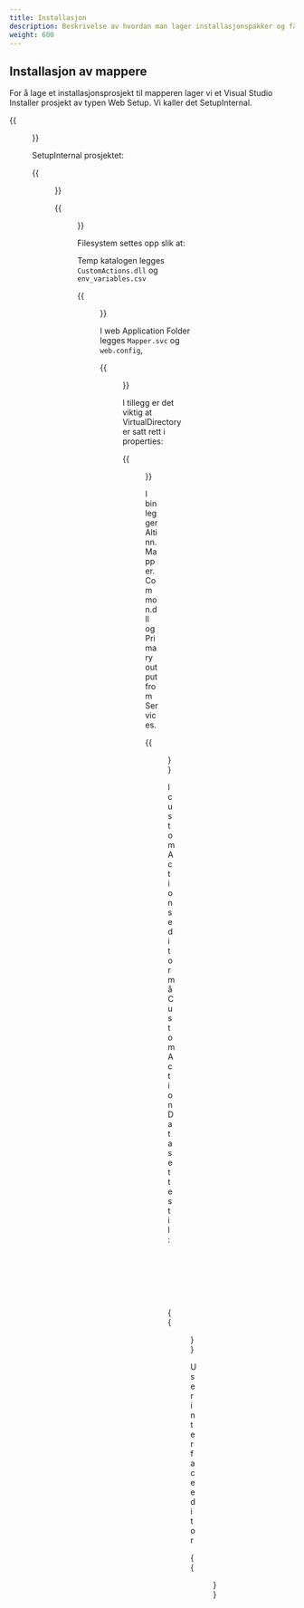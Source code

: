 ```yaml
---
title: Installasjon
description: Beskrivelse av hvordan man lager installasjonspakker og får dem installert i test og produksjon
weight: 600
---
```


## Installasjon av mappere

For å lage et installasjonsprosjekt til mapperen lager vi et Visual Studio Installer prosjekt av typen Web Setup.
Vi kaller det SetupInternal.

{{<figure src="installation-project.png?width=700" alt="Installasjonsprosjekt i Visual Studio" >}}

SetupInternal prosjektet:

{{<figure src="setupinternal-project.png" alt="Setupinternal i Visual Studio" >}}

{{<figure src="customactions.png?width=700" alt="Custom actions i Visual Studio" >}} 

Filesystem settes opp slik at:

Temp katalogen legges `CustomActions.dll` og `env_variables.csv`

{{<figure src="setupinternal-temp.png?width=700" alt="Temp-katalogen" >}} 

 

I web Application Folder legges `Mapper.svc` og `web.config`,

{{<figure src="setupinternal-web-application.png?width=700" alt="Web application-katalogen" >}} 

I tillegg er det viktig at VirtualDirectory er satt rett i properties:

{{<figure src="setupinternal-virtual-directory.png" alt="Virtual directory-setting" >}} 

I bin legger Altinn.Mapper.Common.dll og Primary output from Services.

{{<figure src="setupinternal-bin.png?width=700" alt="Bin-katalogen" >}} 


I customActions editor må CustomActionData settes til:
```
/Targets=[TARGETDIR]\web.config /Environment=[ENVIRONMENT] /VariablesCSV=[TEMP]\env_variables.csv:
```

{{<figure src="customactions-editor.png" alt="Custom actions" >}} 

User interface editor

{{<figure src="user-interface-editor-vs.png" alt="User interface editor" >}} 
